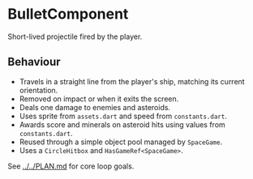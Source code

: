 # BulletComponent

Short-lived projectile fired by the player.

## Behaviour

- Travels in a straight line from the player's ship, matching its current
  orientation.
- Removed on impact or when it exits the screen.
- Deals one damage to enemies and asteroids.
- Uses sprite from `assets.dart` and speed from `constants.dart`.
- Awards score and minerals on asteroid hits using values from `constants.dart`.
- Reused through a simple object pool managed by `SpaceGame`.
- Uses a `CircleHitbox` and `HasGameRef<SpaceGame>`.

See [../../PLAN.md](../../PLAN.md) for core loop goals.
